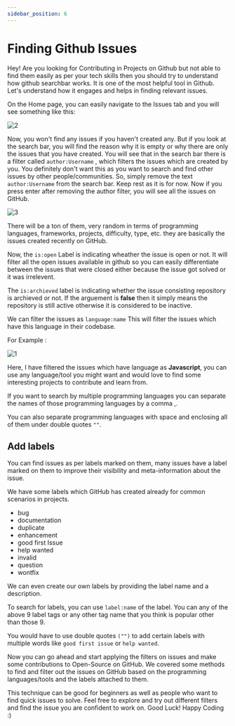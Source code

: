 ```yaml
---
sidebar_position: 6
---
```


# Finding Github Issues

Hey! Are you looking for Contributing in Projects on Github but not able
to find them easily as per your tech skills then you should try to
understand how github searchbar works. It is one of the most helpful
tool in Github. Let\'s understand how it engages and helps in finding
relevant issues.

On the Home page, you can easily navigate to the Issues tab and you will
see something like this:

![2](https://user-images.githubusercontent.com/75942034/135729126-f82c77f5-7607-4119-84bf-82408de3d52d.png)

Now, you won\'t find any issues if you haven\'t created any. But if you
look at the search bar, you will find the reason why it is empty or why
there are only the issues that you have created. You will see that in
the search bar there is a filter called `author:Username` , which
filters the issues which are created by you. You definitely don\'t want
this as you want to search and find other issues by other
people/communities. So, simply remove the text `author:Username` from
the search bar. Keep rest as it is for now. Now if you press enter after
removing the author filter, you will see all the issues on GitHub.

![3](https://user-images.githubusercontent.com/75942034/135729127-335f9741-e393-4a1c-92ff-d32f791bb599.png)

There will be a ton of them, very random in terms of programming
languages, frameworks, projects, difficulty, type, etc. they are
basically the issues created recently on GitHub.

Now, the `is:open` Label is indicating wheather the issue is open or
not. It will filter all the open issues available in github so you can
easily differentiate between the issues that were closed either because
the issue got solved or it was irrelevent.

The `is:archieved` label is indicating whether the issue consisting
repository is archieved or not. If the arguement is
**false** then it simply means the repository is
still active otherwise it is considered to be inactive.

We can filter the issues as `language:name` This will filter the issues
which have this language in their codebase.

For Example :

![1](https://user-images.githubusercontent.com/75942034/135729124-a60ae707-d077-446f-9098-3f06517a781b.png)

Here, I have filtered the issues which have language as 
**Javascript**, you can use any language/tool you
might want and would love to find some interesting projects to
contribute and learn from.

If you want to search by multiple programming languages you can separate
the names of those programming languages by a comma ,.

You can also separate programming languages with space and enclosing all
of them under double quotes `""`.

## Add labels

You can find issues as per labels marked on them, many issues have a
label marked on them to improve their visibility and meta-information
about the issue.

We have some labels which GitHub has created already for common
scenarios in projects.

-   bug
-   documentation
-   duplicate
-   enhancement
-   good first Issue
-   help wanted
-   invalid
-   question
-   wontfix

We can even create our own labels by providing the label name and a
description.

To search for labels, you can use `label:name` of the label. You can any
of the above 9 label tags or any other tag name that you think is
popular other than those 9.

You would have to use double quotes `("")` to add certain labels with
multiple words like `good first issue` or `help wanted`.

Now you can go ahead and start applying the filters on issues and make
some contributions to Open-Source on GitHub. We covered some methods to
find and filter out the issues on GitHub based on the programming
languages/tools and the labels attached to them.

This technique can be good for beginners as well as people who want to
find quick issues to solve. Feel free to explore and try out different
filters and find the issue you are confident to work on. Good Luck!
Happy Coding :)